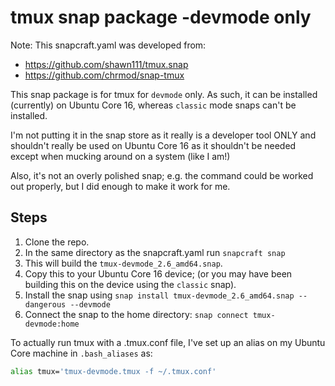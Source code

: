 # tmux snap package -devmode only

Note: This snapcraft.yaml was developed from:

 - https://github.com/shawn111/tmux.snap
 - https://github.com/chrmod/snap-tmux
 
This snap package is for tmux for `devmode` only.  As such, it can be installed
(currently) on Ubuntu Core 16, whereas `classic` mode snaps can't be installed.

I'm not putting it in the snap store as it really is a developer tool ONLY and
shouldn't really be used on Ubuntu Core 16 as it shouldn't be needed except
when mucking around on a system (like I am!)

Also, it's not an overly polished snap; e.g. the command could be worked out
properly, but I did enough to make it work for me.

## Steps

1. Clone the repo.
2. In the same directory as the snapcraft.yaml run `snapcraft snap`
3. This will build the `tmux-devmode_2.6_amd64.snap`.
4. Copy this to your Ubuntu Core 16 device; (or you may have been building this
   on the device using the `classic` snap).
5. Install the snap using `snap install tmux-devmode_2.6_amd64.snap --dangerous --devmode`
6. Connect the snap to the home directory: `snap connect tmux-devmode:home`

To actually run tmux with a .tmux.conf file, I've set up an alias on my Ubuntu
Core machine in `.bash_aliases` as:

```bash
alias tmux='tmux-devmode.tmux -f ~/.tmux.conf'
```
